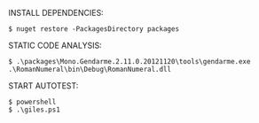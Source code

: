 INSTALL DEPENDENCIES:
```shell
$ nuget restore -PackagesDirectory packages
```

STATIC CODE ANALYSIS:
```shell
$ .\packages\Mono.Gendarme.2.11.0.20121120\tools\gendarme.exe .\RomanNumeral\bin\Debug\RomanNumeral.dll
```

START AUTOTEST:
```shell
$ powershell
$ .\giles.ps1
```
